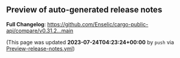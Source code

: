 ## Preview of auto-generated release notes
<!-- Release notes generated using configuration in .github/release.yml at main -->



**Full Changelog**: https://github.com/Enselic/cargo-public-api/compare/v0.31.2...main


(This page was updated **2023-07-24T04:23:24+00:00** by `push` via [Preview-release-notes.yml](https://github.com/Enselic/cargo-public-api/actions/runs/5640779372))
